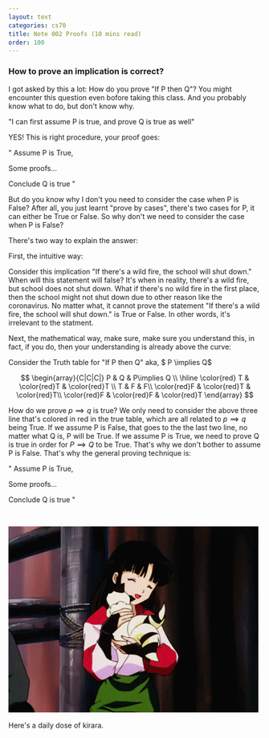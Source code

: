 ```yaml
---
layout: text
categories: cs70
title: Note 002 Proofs (10 mins read)
order: 100
---
```

### How to prove an implication is correct?

I got asked by this a lot: How do you prove "If P then Q"? You might encounter this question even bofore taking this class. And you probably know what to do, but don't know why.

"I can first assume P is true, and prove Q is true as well"

YES! This is right procedure, your proof goes:

"
Assume P is True,

Some proofs...

Conclude Q is true
"

But do you know why I don't you need to consider the case when P is False? After all, you just learnt "prove by cases", there's two cases for P, it can either be True or False. So why don't we need to consider the case when P is False?

There's two way to explain the answer: 

First, the intuitive way: 

Consider this implication "If there's a wild fire, the school will shut down." When will this statement will false? It's when in reality, there's a wild fire, but school does not shut down. What if there's no wild fire in the first place, then the school might not shut down due to other reason like the coronavirus. No matter what, it cannot prove the statement "If there's a wild fire, the school will shut down." is True or False. In other words, it's irrelevant to the statment.

Next, the mathematical way, make sure, make sure you understand this, in fact, if you do, then your understanding is already above the curve:

Consider the Truth table for "If P then Q" aka, $ P \implies Q$

$$
\begin{array}{C|C|C|}
P & Q & P\implies Q \\
\hline
\color{red} T & \color{red}T & \color{red}T \\
T & F & F\\
\color{red}F & \color{red}T & \color{red}T\\
\color{red}F & \color{red}F & \color{red}T
\end{array} 
$$


How do we prove $p\implies q$ is true? We only need to consider the above three line that's colored in red in the true table, which are all related to $p \implies q$ being True. If we assume P is False, that goes to the the last two line, no matter what Q is, P will be True. If we assume P is True, we need to prove Q is true in order for $P\implies Q$ to be True. That's why we don't bother to assume P is False. That's why the general proving technique is: 

"
Assume P is True,

Some proofs...

Conclude Q is true
"

<br>

![image info](/assets/images/cs70/w2.gif)

Here's a daily dose of kirara.
